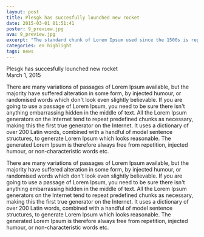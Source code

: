 ```yaml
---
layout: post
title: Plesgk has succesfully lounched new rocket
date: 2015-03-01 01:51:41
poster: 9_preview.jpg
ava: 9_preview.jpg
excerpt: "The standard chunk of Lorem Ipsum used since the 1500s is reproduced below for those interested. Sections 1.10.32 and 1.10.33 from 'de Finibus Bonorum et Malorum'"
categories: en highlight
tags: news
---
```


<div class="title" data-poster="9_preview.jpg">Plesgk has succesfully lounched new rocket</div>
<div class="date">March 1, 2015</div>

There are many variations of passages of Lorem Ipsum available, but the majority have suffered alteration in some form, by injected humour, or randomised words which don't look even slightly believable. If you are going to use a passage of Lorem Ipsum, you need to be sure there isn't anything embarrassing hidden in the middle of text. All the Lorem Ipsum generators on the Internet tend to repeat predefined chunks as necessary, making this the first true generator on the Internet. It uses a dictionary of over 200 Latin words, combined with a handful of model sentence structures, to generate Lorem Ipsum which looks reasonable. The generated Lorem Ipsum is therefore always free from repetition, injected humour, or non-characteristic words etc.

There are many variations of passages of Lorem Ipsum available, but the majority have suffered alteration in some form, by injected humour, or randomised words which don't look even slightly believable. If you are going to use a passage of Lorem Ipsum, you need to be sure there isn't anything embarrassing hidden in the middle of text. All the Lorem Ipsum generators on the Internet tend to repeat predefined chunks as necessary, making this the first true generator on the Internet. It uses a dictionary of over 200 Latin words, combined with a handful of model sentence structures, to generate Lorem Ipsum which looks reasonable. The generated Lorem Ipsum is therefore always free from repetition, injected humour, or non-characteristic words etc.